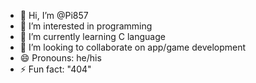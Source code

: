 - 👋 Hi, I’m @Pi857
- 👀 I’m interested in programming
- 🌱 I’m currently learning C language
- 💞️ I’m looking to collaborate on app/game development
- 😄 Pronouns: he/his
- ⚡ Fun fact: "404"

<!---
Pi857/Pi857 is a ✨ special ✨ repository because its `README.md` (this file) appears on your GitHub profile.
You can click the Preview link to take a look at your changes.
--->
